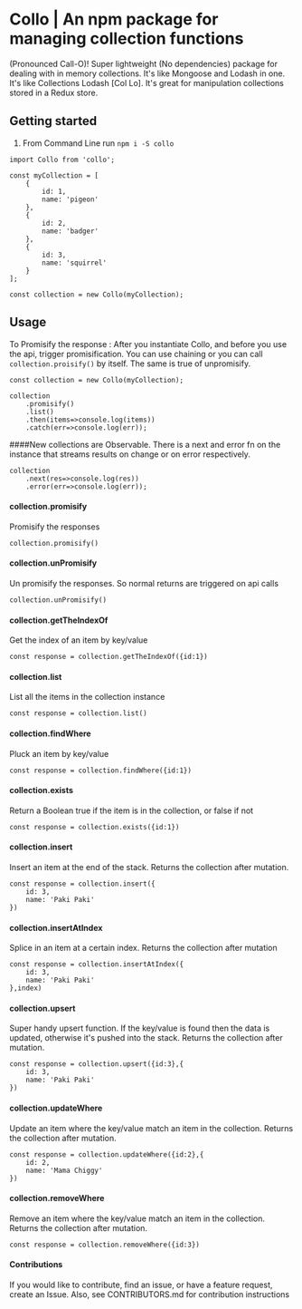 # Collo | An npm package for managing collection functions 
(Pronounced Call-O)! 
Super lightweight (No dependencies) package for dealing with in memory collections. It's like Mongoose and Lodash in one. It's like Collections Lodash [Col Lo].
It's great for manipulation collections stored in a Redux store.


## Getting started
1. From Command Line run `npm i -S collo`


```
import Collo from 'collo';

const myCollection = [
    {
        id: 1,
        name: 'pigeon'
    },
    {
        id: 2,
        name: 'badger'
    },
    {
        id: 3,
        name: 'squirrel'
    }
];

const collection = new Collo(myCollection);

```

## Usage
To Promisify the response : After you instantiate Collo, and before you use the api, trigger promisification. You can use chaining or you can call `collection.proisify()` by itself.
The same is true of unpromisify.

```
const collection = new Collo(myCollection);

collection
    .promisify()
    .list()
    .then(items=>console.log(items))
    .catch(err=>console.log(err));
```

####New collections are Observable.
There is a next and error fn on the instance that streams results on change or on error respectively.

```
collection
	.next(res=>console.log(res))
	.error(err=>console.log(err));
```
	
#### collection.promisify
Promisify the responses

```
collection.promisify()
```

#### collection.unPromisify
Un promisify the responses. So normal returns are triggered on api calls

```
collection.unPromisify()
```

#### collection.getTheIndexOf
Get the index of an item by key/value

```
const response = collection.getTheIndexOf({id:1})
```

#### collection.list
List all the items in the collection instance

```
const response = collection.list()
```


#### collection.findWhere
Pluck an item by key/value

```
const response = collection.findWhere({id:1})
```

#### collection.exists
Return a Boolean true if the item is in the collection, or false if not

```
const response = collection.exists({id:1})
```

#### collection.insert
Insert an item at the end of the stack. Returns the collection after mutation.

```
const response = collection.insert({
    id: 3,
    name: 'Paki Paki'
})
```

#### collection.insertAtIndex
Splice in an item at a certain index. Returns the collection after mutation

```
const response = collection.insertAtIndex({
    id: 3,
    name: 'Paki Paki'
},index)
```


#### collection.upsert
Super handy upsert function. If the key/value is found then the data is updated, otherwise it's pushed into the stack. Returns the collection after mutation.

```
const response = collection.upsert({id:3},{
    id: 3,
    name: 'Paki Paki'
})
```


#### collection.updateWhere
Update an item where the key/value match an item in the collection. Returns the collection after mutation.

```
const response = collection.updateWhere({id:2},{
    id: 2,
    name: 'Mama Chiggy'
})
```

#### collection.removeWhere
Remove an item where the key/value match an item in the collection. Returns the collection after mutation.

```
const response = collection.removeWhere({id:3})
```


#### Contributions
If you would like to contribute, find an issue, or have a feature request, create an Issue.
Also, see CONTRIBUTORS.md for contribution instructions